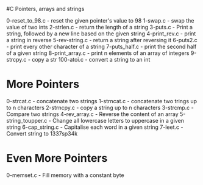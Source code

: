 #C Pointers, arrays and strings

0-reset_to_98.c - reset the given pointer's value to 98
1-swap.c - swap the value of two ints
2-strlen.c - return the length of a string
3-puts.c - Print a string, followed by a new line based on the given string
4-print_rev.c - print a string in reverse
5-rev-string.c - return a string after reversing it
6-puts2.c - print every other character of a string
7-puts_half.c - print the second half of a given string
8-print_array.c - print n elements of an array of integers
9-strcpy.c - copy a str
100-atoi.c - convert a string to an int

# More Pointers

0-strcat.c - concatenate two strings
1-strncat.c - concatenate two trings up to n characters
2-strncpy.c - copy a string up to n characters
3-strcmp.c - Compare two strings
4-rev_array.c - Reverse the content of an array
5-string_toupper.c - Change all lowercase letters to uppercase in a given string
6-cap_string.c - Capitalise each word in a given string
7-leet.c - Convert string to 1337sp34k

# Even More Pointers

0-memset.c - Fill memory with a constant byte
